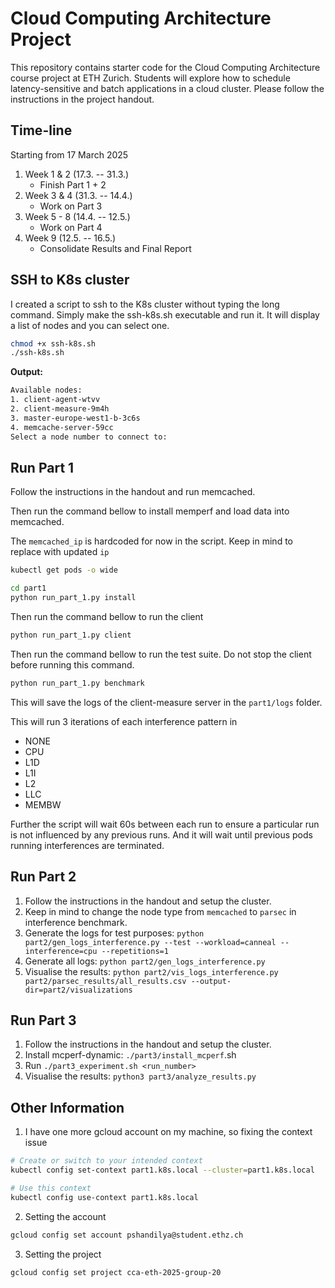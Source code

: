 # Cloud Computing Architecture Project

This repository contains starter code for the Cloud Computing Architecture course project at ETH Zurich. Students will explore how to schedule latency-sensitive and batch applications in a cloud cluster. Please follow the instructions in the project handout.

## Time-line

Starting from 17 March 2025

1. Week 1 & 2 (17.3. -- 31.3.)
   - Finish Part 1 + 2
2. Week 3 & 4 (31.3. -- 14.4.)
   - Work on Part 3
3. Week 5 - 8 (14.4. -- 12.5.)
   - Work on Part 4
4. Week 9 (12.5. -- 16.5.)
   - Consolidate Results and Final Report

## SSH to K8s cluster

I created a script to ssh to the K8s cluster without typing the long command.
Simply make the ssh-k8s.sh executable and run it. It will display a list of nodes and you can select one.

```bash
chmod +x ssh-k8s.sh
./ssh-k8s.sh
```

**Output:**

```bash
Available nodes:
1. client-agent-wtvv
2. client-measure-9m4h
3. master-europe-west1-b-3c6s
4. memcache-server-59cc
Select a node number to connect to:
```

## Run Part 1

Follow the instructions in the handout and run memcached.

Then run the command bellow to install memperf and load data into memcached.

The `memcached_ip` is hardcoded for now in the script. Keep in mind to replace with updated `ip`

```bash
kubectl get pods -o wide
```

```bash
cd part1
python run_part_1.py install
```

Then run the command bellow to run the client

```bash
python run_part_1.py client
```

Then run the command bellow to run the test suite. Do not stop the client before running this command.

```bash
python run_part_1.py benchmark
```

This will save the logs of the client-measure server in the `part1/logs` folder.

This will run 3 iterations of each interference pattern in

- NONE
- CPU
- L1D
- L1I
- L2
- LLC
- MEMBW

Further the script will wait 60s between each run to ensure a particular run is not influenced by any previous runs. And it will wait until previous pods running interferences are terminated.

## Run Part 2

1. Follow the instructions in the handout and setup the cluster.
2. Keep in mind to change the node type from `memcached` to `parsec` in interference benchmark.
3. Generate the logs for test purposes: `python part2/gen_logs_interference.py --test --workload=canneal --interference=cpu --repetitions=1`
4. Generate all logs: `python part2/gen_logs_interference.py`
5. Visualise the results: `python part2/vis_logs_interference.py part2/parsec_results/all_results.csv --output-dir=part2/visualizations`

## Run Part 3

1. Follow the instructions in the handout and setup the cluster.
2. Install mcperf-dynamic: `./part3/install_mcperf`.sh
3. Run `./part3_experiment.sh <run_number>`
4. Visualise the results: `python3 part3/analyze_results.py`

## Other Information

1. I have one more gcloud account on my machine, so fixing the context issue

```bash
# Create or switch to your intended context
kubectl config set-context part1.k8s.local --cluster=part1.k8s.local

# Use this context
kubectl config use-context part1.k8s.local
```

2. Setting the account

```bash
gcloud config set account pshandilya@student.ethz.ch
```

3. Setting the project

```bash
gcloud config set project cca-eth-2025-group-20
```
